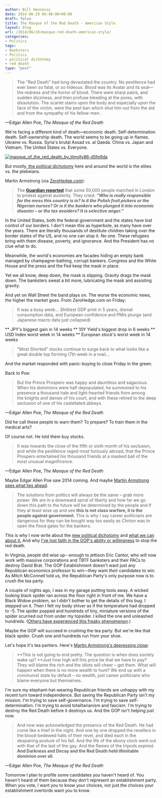 ```yaml
---
author: Bill Hennessy
date: 2014-06-29 04:48:00+00:00
draft: false
title: The Masque of the Red Death - American Style
layout: blog
url: /2014/06/28/masque-red-death-american-style/
categories:
- Politics
tags:
- Banksters
- Politics
- political dichotomy
- red death
type: "post"
---
```


> The "Red Death" had long devastated the country. No pestilence had ever been so fatal, or so hideous. Blood was its Avatar and its seal—the redness and the horror of blood. There were sharp pains, and sudden dizziness, and then profuse bleeding at the pores, with dissolution. The scarlet stains upon the body and especially upon the face of the victim, were the pest ban which shut him out from the aid and from the sympathy of his fellow-men.

—Edgar Allen Poe, _The Masque of the Red Death_



We're facing a different kind of death—economic death. Self-determination death. Self-ownership death. The world seems to be going up in flames. Ukraine vs. Russia. Syria's brutal Assad vs. al Qaeda. China vs. Japan and Vietnam. The United States vs. Everyone.

[![masque_of_the_red_death_by_tlmolly86-d5fe9da](https://hennessysview.com/wp-content/uploads/2014/06/masque_of_the_red_death_by_tlmolly86-d5fe9da-300x231.jpg)
](https://hennessysview.com/wp-content/uploads/2014/06/masque_of_the_red_death_by_tlmolly86-d5fe9da.jpg)



But mostly,[ the political dichotomy](https://hennessysview.com/2014/06/24/new-american-political-dichotomy/) here and around the world is the elites vs. the plebeians.

Martin Armstrong (via [ZeroHedge.com](https://www.zerohedge.com/news/2014-06-28/martin-armstrong-warns-civil-unrest-rising-everywhere-wont-end-pretty)):



> The [**Guardian reported**](https://www.theguardian.com/politics/2014/jun/21/protest-march-austerity-london-russell-brand-peoples-assembly) that some 50,000 people marched in London to protest against austerity. They cried: _**“Who is really responsible for the mess this country is in? Is it the Polish fruit pickers or the Nigerian nurses? Or is it the bankers who plunged it into economic disaster – or the tax avoiders? It is selective anger.”**_



In the United States, both the federal government and the states have lost control of our borders. I don't mean this as hyperbole, as many have over the years. There are literally thousands of destitute children taking over the border states of the US, and no one can stop it. No one. These refugees bring with them disease, poverty, and ignorance. And the President has no clue what to do.

Meanwhile, the world's economies are facades hiding an empty bank managed by champagne-bathing, corrupt bankers. Congress and the White House and the press and the Fed keep the mask in place.

Yet we all know, deep down, the mask is slipping. Gravity drags the mask down. The banksters sweat a bit more, lubricating the mask and assisting gravity.

And yet on Wall Street the band plays on. The worse the economic news, the higher the market goes. From ZeroHedge.com on Friday:



> 

> 
> It was a busy week... Shittiest GDP print in 5 years, dismal consumption data, and European confidence and PMIs plunge (and Japanese macro data just collapsed)
> 
> 


> 
> 
** JPY's biggest gain in 14 weeks
** 10Y Yield's biggest drop in 6 weeks
** USD Index worst week in 14 weeks
** European stock's worst week in 14 weeks


> 
> "Most Shorted" stocks continue to surge back to what looks like a great double top forming (7th week in a row)...
> 
> 




And the market responded with panic-buying to close Friday in the green.

Back to Poe:



> But the Prince Prospero was happy and dauntless and sagacious. When his dominions were half depopulated, he summoned to his presence a thousand hale and light-hearted friends from among the knights and dames of his court, and with these retired to the deep seclusion of one of his castellated abbeys.

—Edgar Allen Poe, _The Masque of the Red Death_



Did he call these people to warn them? To prepare? To train them in the medical arts?

Of course not. He told them buy stocks.



> It was towards the close of the fifth or sixth month of his seclusion, and while the pestilence raged most furiously abroad, that the Prince Prospero entertained his thousand friends at a masked ball of the most unusual magnificence.

—Edgar Allen Poe, _The Masque of the Red Death_



Maybe Edgar Allen Poe saw 2014 coming. And maybe [Martin Armstrong sees what lies ahead](https://www.zerohedge.com/news/2014-06-28/martin-armstrong-warns-civil-unrest-rising-everywhere-wont-end-pretty).



> The solutions from politics will always be the same – grab more power. We are in a downward spiral of liberty and how far we go down this path to the future will be determined by the people and if they at least wise up and see **this is not class warfare, it is the people against government**. This is why I say career politicians are dangerous for they can be bought way too easily as Clinton was to open the flood gates for the bankers.



This is why I now write about the [new political dichotomy](https://hennessysview.com/2014/06/24/new-american-political-dichotomy/) and [what we can about it.](https://hennessysview.com/2014/06/24/new-political-dichotomy/) And why [I've lost faith in the GOP's ability or willingness](https://hennessysview.com/2014/06/25/rinos/) to stop the red death.

In Virginia, people did wise up--enough to jettison Eric Cantor, who will now work with massive corporations and TBTF banksters and their PACs to destroy David Brat. The GOP Establishment doesn't want just any Republican economics professor to win—they want _their_ candidates to win. As Mitch McConnell told us, the Republican Party's only purpose now is to crush the tea party.

A couple of nights ago, I was in my garage putting tools away. A wicked looking black spider ran across the floor right in front of me. We have a Black Widow problem, so I didn't bother to get the details of this bug. I stepped on it. Then I felt my body shiver as if the temperature had dropped to -5. The spider popped and hundreds of tiny, miniature versions of the spider scurried out from under my topsider. I killed the one and unleashed hundreds. ([Others have experienced this freaky phenomenon](https://answers.yahoo.com/question/index?qid=20070510081515AA1bEms).)

Maybe the GOP will succeed in crushing the tea party. But we're like that black spider. Crush one and hundreds run from your shoe.

Let's hope it's tea partiers. Here's [Martin Armstrong's depressing close](https://www.zerohedge.com/news/2014-06-28/martin-armstrong-warns-civil-unrest-rising-everywhere-wont-end-pretty):



> **This is not going to end pretty. The question is when does society wake up? **Just how high will this price be that we have to pay? They will blame the rich and the idiots will cheer – get them. What will happen when there is no more wealth to hunt? We end up with a communist state by default – no wealth, just career politicians who blame everyone but themselves.



I'm sure my elephant-hat-wearing Republican friends are unhappy with my recent turn toward independence. But saving the Republican Party isn't my mission. I'm trying to save self-governance. I'm trying to save self-determination. I'm trying to avoid totalitarianism and fascism. I'm trying to destroy the Red Death before it destroys us. And the GOP isn't helping just now.



> And now was acknowledged the presence of the Red Death. He had come like a thief in the night. And one by one dropped the revellers in the blood-bedewed halls of their revel, and died each in the despairing posture of his fall. And the life of the ebony clock went out with that of the last of the gay. And the flames of the tripods expired. **And Darkness and Decay and the Red Death held illimitable dominion over all**.

—Edgar Allen Poe, _The Masque of the Red Death_



Tomorrow I plan to profile some candidates you haven't heard of. You haven't heard of them because they don't represent an establishment party. When you vote, I want you to know your choices, not just the choices your establishment overlords want you to know.
